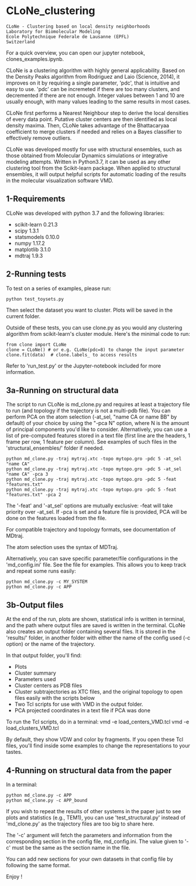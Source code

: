 # CLoNe_clustering

    CLoNe - Clustering based on local density neighborhoods
    Laboratory for Biomolecular Modeling
    Ecole Polytechnique Federale de Lausanne (EPFL)
    Switzerland


For a quick overview, you can open our jupyter notebook, clones_examples.ipynb.

CLoNe is a clustering algorithm with highly general applicability. Based on the Density Peaks algorithm from Rodriguez and Laio (Science, 2014), it improves on it by requiring a single parameter, 'pdc', that is intuitive and easy to use. 'pdc' can be incremeted if there are too many clusters, and decremented if there are not enough. Integer values between 1 and 10 are usually enough, with many values leading to the same results in most cases.  

CLoNe first performs a Nearest Neighbour step to derive the local densities of every data point. Putative cluster centers are then identified as local density maxima. Then, CLoNe takes advantage of the Bhattacaryaa coefficient to merge clusters if needed and relies on a Bayes classifier to effectively remove outliers.

CLoNe was developed mostly for use with structural ensembles, such as those obtained from Molecular Dynamics simulations or integrative modeling attempts. Written in Python3.7, it can be used as any other clustering tool from the Scikit-learn package. When applied to structural ensembles, it will output helpful scripts for automatic loading of the results in the molecular visualization software VMD.

1-Requirements
----

CLoNe was developed with python 3.7 and the following libraries:
- scikit-learn 0.21.3
- scipy 1.3.1
- statsmodels 0.10.0
- numpy 1.17.2
- matplotlib 3.1.0
- mdtraj 1.9.3


2-Running tests
----
To test on a series of examples, please run:
    
    python test_toysets.py

Then select the dataset you want to cluster. Plots will be saved in the current folder.

Outside of these tests, you can use clone.py as you would any clustering algorithm from scikit-learn's cluster module. Here's the minimal code to run:

    from clone import CLoNe
    clone = CLoNe() # or e.g. CLoNe(pdc=8) to change the input parameter
    clone.fit(data)  # clone.labels_ to access results

Refer to 'run_test.py' or the Jupyter-notebook included for more information.

3a-Running on structural data
----
The script to run CLoNe is md_clone.py and requires at least a trajectory file to run (and topology if the trajectory is not a multi-pdb file). 
You can perform PCA on the atom selection (-at_sel, "name CA or name BB" by default) of your choice by using the "-pca N" option, where N is the amount of principal components you'd like to consider.
Alternatively, you can use a list of pre-computed features stored in a text file (first line are the headers, 1 frame per row, 1 feature per column). See examples of such files in the 'structural_ensembles/' folder if needed. 


    python md_clone.py -traj mytraj.xtc -topo mytopo.gro -pdc 5 -at_sel "name CA"
    python md_clone.py -traj mytraj.xtc -topo mytopo.gro -pdc 5 -at_sel "name CA" -pca 3
    python md_clone.py -traj mytraj.xtc -topo mytopo.gro -pdc 5 -feat "features.txt"
    python md_clone.py -traj mytraj.xtc -topo mytopo.gro -pdc 5 -feat "features.txt" -pca 2


The '-feat' and '-at_sel' options are mutually exclusive: -feat will take priority over -at_sel. If -pca is set and a feature file is provided, PCA will be done on the features loaded from the file.

For compatible trajectory and topology formats, see documentation of MDtraj.

The atom selection uses the syntax of MDTraj.

Alternatively, you can save specific parameter/file configurations in the 'md_config.ini' file. See the file for examples. This allows you to keep track and repeat some runs easily:

    python md_clone.py -c MY_SYSTEM
    python md_clone.py -c APP


3b-Output files
----
At the end of the run, plots are shown, statistical info is written in terminal, and the path where output files are saved is written in the terminal. CLoNe also creates an output folder containing several files. It is stored in the 'results/' folder, in another folder with either the name of the config used (-c option) or the name of the trajectory.

In that output folder, you'll find:
- Plots
- Cluster summary
- Parameters used
- Cluster centers as PDB files
- Cluster subtrajectories as XTC files, and the original topology to open files easily with the scripts below
- Two Tcl scripts for use with VMD in the output folder.
- PCA projected coordinates in a text file if PCA was done

To run the Tcl scripts, do in a terminal:
    vmd -e load_centers_VMD.tcl
    vmd -e load_clusters_VMD.tcl

By default, they show VDW and color by fragments. If you open these Tcl files, you'll find inside some examples to change the representations to your tastes.

4-Running on structural data from the paper
----
In a terminal:

    python md_clone.py -c APP
    python md_clone.py -c APP_bound

If you wish to repeat the results of other systems in the paper just to see plots and statistics (e.g., TEM1), you can use 'test_structural.py' instead of 'md_clone.py' as the trajectory files are too big to share here.

The '-c' argument will fetch the parameters and information from the corresponding section in the config file, md_config.ini. The value given to '-c' must be the same as the section name in the file.

You can add new sections for your own datasets in that config file by following the same format.



Enjoy !
